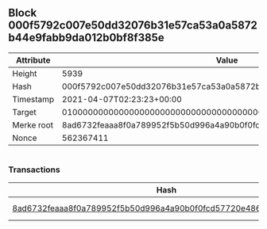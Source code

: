 ## Block 000f5792c007e50dd32076b31e57ca53a0a5872b44e9fabb9da012b0bf8f385e

Attribute | Value
--- | ---
Height | 5939
Hash | 000f5792c007e50dd32076b31e57ca53a0a5872b44e9fabb9da012b0bf8f385e
Timestamp | 2021-04-07T02:23:23+00:00
Target | 0100000000000000000000000000000000000000000000000000000000000000
Merke root | 8ad6732feaaa8f0a789952f5b50d996a4a90b0f0fcd57720e486171a18d7beb0
Nonce | 562367411

```

```

### Transactions

Hash | Amount
--- | ---
[8ad6732feaaa8f0a789952f5b50d996a4a90b0f0fcd57720e486171a18d7beb0](8ad6732feaaa8f0a789952f5b50d996a4a90b0f0fcd57720e486171a18d7beb0.md) | 10.00000000 SKEPTI 
